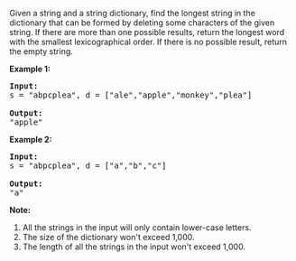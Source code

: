 Given a string and a string dictionary, find the longest string in the dictionary that can be formed by deleting some characters of the given string. If there are more than one possible results, return the longest word with the smallest lexicographical order. If there is no possible result, return the empty string.

**Example 1:**
<pre>
<b>Input:</b>
s = "abpcplea", d = ["ale","apple","monkey","plea"]

<b>Output:</b> 
"apple"
</pre>

**Example 2:**

<pre>
<b>Input:</b>
s = "abpcplea", d = ["a","b","c"]

<b>Output:</b> 
"a"
</pre>

**Note:**

 1. All the strings in the input will only contain lower-case letters.
 2. The size of the dictionary won't exceed 1,000.
 3. The length of all the strings in the input won't exceed 1,000.
